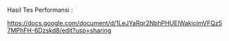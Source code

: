 Hasil Tes Performansi :

https://docs.google.com/document/d/1LeJYaRqr2NbhPHUElWakjcjmVFQz57MPhFH-6Dzskd8/edit?usp=sharing